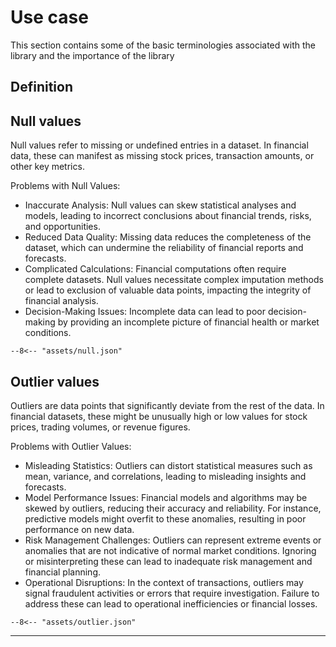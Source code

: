 # Use case 

This section contains some of the basic terminologies associated with the library and the importance of the library

## Definition
## Null values
Null values refer to missing or undefined entries in a dataset. In financial data, these can manifest as missing stock prices, transaction amounts, or other key metrics.

Problems with Null Values:

+ Inaccurate Analysis: Null values can skew statistical analyses and models, leading to incorrect conclusions about financial trends, risks, and opportunities.
+ Reduced Data Quality: Missing data reduces the completeness of the dataset, which can undermine the reliability of financial reports and forecasts.
+ Complicated Calculations: Financial computations often require complete datasets. Null values necessitate complex imputation methods or lead to exclusion of valuable data points, impacting the integrity of financial analysis.
+ Decision-Making Issues: Incomplete data can lead to poor decision-making by providing an incomplete picture of financial health or market conditions.



```plotly
--8<-- "assets/null.json"
```
## Outlier values
Outliers are data points that significantly deviate from the rest of the data. In financial datasets, these might be unusually high or low values for stock prices, trading volumes, or revenue figures.

Problems with Outlier Values:

+ Misleading Statistics: Outliers can distort statistical measures such as mean, variance, and correlations, leading to misleading insights and forecasts.
+ Model Performance Issues: Financial models and algorithms may be skewed by outliers, reducing their accuracy and reliability. For instance, predictive models might overfit to these anomalies, resulting in poor performance on new data.
+ Risk Management Challenges: Outliers can represent extreme events or anomalies that are not indicative of normal market conditions. Ignoring or misinterpreting these can lead to inadequate risk management and financial planning.
+ Operational Disruptions: In the context of transactions, outliers may signal fraudulent activities or errors that require investigation. Failure to address these can lead to operational inefficiencies or financial losses.

```plotly
--8<-- "assets/outlier.json"
```

-------------------
